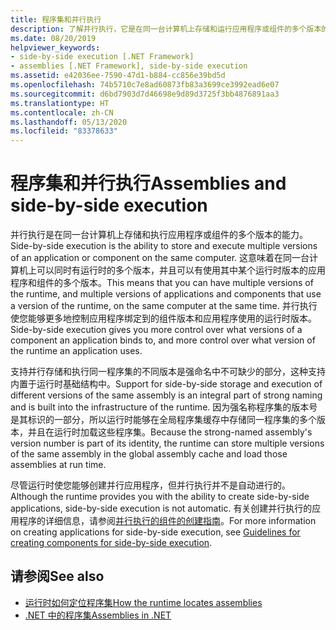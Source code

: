 ```yaml
---
title: 程序集和并行执行
description: 了解并行执行，它是在同一台计算机上存储和运行应用程序或组件的多个版本的能力。
ms.date: 08/20/2019
helpviewer_keywords:
- side-by-side execution [.NET Framework]
- assemblies [.NET Framework], side-by-side execution
ms.assetid: e42036ee-7590-47d1-b884-cc856e39bd5d
ms.openlocfilehash: 74b5710c7e8ad60873fb83a3699ce3992ead6e07
ms.sourcegitcommit: d6bd7903d7d46698e9d89d3725f3bb4876891aa3
ms.translationtype: HT
ms.contentlocale: zh-CN
ms.lasthandoff: 05/13/2020
ms.locfileid: "83378633"
---
```

# <a name="assemblies-and-side-by-side-execution"></a><span data-ttu-id="d7066-103">程序集和并行执行</span><span class="sxs-lookup"><span data-stu-id="d7066-103">Assemblies and side-by-side execution</span></span>

<span data-ttu-id="d7066-104">并行执行是在同一台计算机上存储和执行应用程序或组件的多个版本的能力。</span><span class="sxs-lookup"><span data-stu-id="d7066-104">Side-by-side execution is the ability to store and execute multiple versions of an application or component on the same computer.</span></span> <span data-ttu-id="d7066-105">这意味着在同一台计算机上可以同时有运行时的多个版本，并且可以有使用其中某个运行时版本的应用程序和组件的多个版本。</span><span class="sxs-lookup"><span data-stu-id="d7066-105">This means that you can have multiple versions of the runtime, and multiple versions of applications and components that use a version of the runtime, on the same computer at the same time.</span></span> <span data-ttu-id="d7066-106">并行执行使您能够更多地控制应用程序绑定到的组件版本和应用程序使用的运行时版本。</span><span class="sxs-lookup"><span data-stu-id="d7066-106">Side-by-side execution gives you more control over what versions of a component an application binds to, and more control over what version of the runtime an application uses.</span></span>  
  
<span data-ttu-id="d7066-107">支持并行存储和执行同一程序集的不同版本是强命名中不可缺少的部分，这种支持内置于运行时基础结构中。</span><span class="sxs-lookup"><span data-stu-id="d7066-107">Support for side-by-side storage and execution of different versions of the same assembly is an integral part of strong naming and is built into the infrastructure of the runtime.</span></span> <span data-ttu-id="d7066-108">因为强名称程序集的版本号是其标识的一部分，所以运行时能够在全局程序集缓存中存储同一程序集的多个版本，并且在运行时加载这些程序集。</span><span class="sxs-lookup"><span data-stu-id="d7066-108">Because the strong-named assembly's version number is part of its identity, the runtime can store multiple versions of the same assembly in the global assembly cache and load those assemblies at run time.</span></span>  
  
<span data-ttu-id="d7066-109">尽管运行时使您能够创建并行应用程序，但并行执行并不是自动进行的。</span><span class="sxs-lookup"><span data-stu-id="d7066-109">Although the runtime provides you with the ability to create side-by-side applications, side-by-side execution is not automatic.</span></span> <span data-ttu-id="d7066-110">有关创建并行执行的应用程序的详细信息，请参阅[并行执行的组件的创建指南](../../framework/deployment/guidelines-for-creating-components-for-side-by-side-execution.md)。</span><span class="sxs-lookup"><span data-stu-id="d7066-110">For more information on creating applications for side-by-side execution, see [Guidelines for creating components for side-by-side execution](../../framework/deployment/guidelines-for-creating-components-for-side-by-side-execution.md).</span></span>  
  
## <a name="see-also"></a><span data-ttu-id="d7066-111">请参阅</span><span class="sxs-lookup"><span data-stu-id="d7066-111">See also</span></span>

- [<span data-ttu-id="d7066-112">运行时如何定位程序集</span><span class="sxs-lookup"><span data-stu-id="d7066-112">How the runtime locates assemblies</span></span>](../../framework/deployment/how-the-runtime-locates-assemblies.md)
- [<span data-ttu-id="d7066-113">.NET 中的程序集</span><span class="sxs-lookup"><span data-stu-id="d7066-113">Assemblies in .NET</span></span>](index.md)

